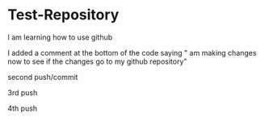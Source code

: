 # Test-Repository
I am learning how to use github

I added a comment at the bottom of the code saying " am making changes now to see if the changes go to my github repository"

second push/commit

3rd push


4th push